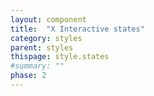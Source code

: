 ```yaml
---
layout: component
title:  "X Interactive states"
category: styles
parent: styles
thispage: style.states
#summary: ""
phase: 2
---
```


